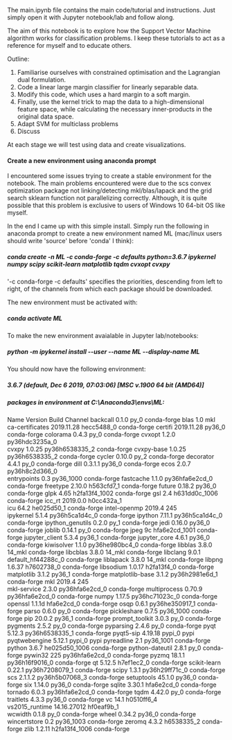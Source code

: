 The main.ipynb file contains the main code/tutorial and instructions. Just simply open it with Jupyter notebook/lab and follow along.

The aim of this notebook is to explore how the Support Vector Machine algorithm works for classification problems. I keep these tutorials to act as a reference for myself and to educate others.

Outline:

1. Familiarise ourselves with constrained optimisation and the Lagrangian dual formulation.
2. Code a linear large margin classifier for linearly separable data.
3. Modify this code, which uses a hard margin to a soft margin.
4. Finally, use the kernel trick to map the data to a high-dimensional feature space, while calculating the necessary inner-products in the original data space.
5. Adapt SVM for multiclass problems
6. Discuss

At each stage we will test using data and create visualizations.

#### Create a new environment using anaconda prompt

I encountered some issues trying to create a stable environment for the notebook. The main problems encountered were due to the scs convex optimization package not linking/detecting mkl/blas/lapack and the grid search sklearn function not parallelizing correctly. Although, it is quite possible that this problem is exclusive to users of Windows 10 64-bit OS like myself.

In the end I came up with this simple install. Simply run the following in anaconda prompt to create a new environment named ML (mac/linux users should write 'source' before 'conda' I think): 

##### conda create -n ML -c conda-forge -c defaults python=3.6.7 ipykernel numpy scipy scikit-learn matplotlib tqdm cvxopt cvxpy

'-c conda-forge -c defaults' specifies the priorities, descending from left to right, of the channels from which each package should be downloaded.

The new environment must be activated with:

##### conda activate ML

To make the new environment avaialable in Jupyter lab/notebooks:

##### python -m ipykernel install --user --name ML --display-name ML

You should now have the following environment:

##### 3.6.7 (default, Dec  6 2019, 07:03:06) [MSC v.1900 64 bit (AMD64)]
##### packages in environment at C:\Anaconda3\envs\ML:

Name                      Version                   Build    Channel
backcall                  0.1.0                      py_0    conda-forge
blas                      1.0                         mkl  
ca-certificates           2019.11.28           hecc5488_0    conda-forge
certifi                   2019.11.28               py36_0    conda-forge
colorama                  0.4.3                      py_0    conda-forge
cvxopt                    1.2.0            py36hdc3235a_0  
cvxpy                     1.0.25           py36h6538335_2    conda-forge
cvxpy-base                1.0.25           py36h6538335_2    conda-forge
cycler                    0.10.0                     py_2    conda-forge
decorator                 4.4.1                      py_0    conda-forge
dill                      0.3.1.1                  py36_0    conda-forge
ecos                      2.0.7            py36h8c2d366_0  
entrypoints               0.3                   py36_1000    conda-forge
fastcache                 1.1.0            py36hfa6e2cd_0    conda-forge
freetype                  2.10.0               h563cfd7_1    conda-forge
future                    0.18.2                   py36_0    conda-forge
glpk                      4.65              h2fa13f4_1002    conda-forge
gsl                       2.4               h631dd0c_1006    conda-forge
icc_rt                    2019.0.0             h0cc432a_1  
icu                       64.2                 he025d50_1    conda-forge
intel-openmp              2019.4                      245  
ipykernel                 5.1.4            py36h5ca1d4c_0    conda-forge
ipython                   7.11.1           py36h5ca1d4c_0    conda-forge
ipython_genutils          0.2.0                      py_1    conda-forge
jedi                      0.16.0                   py36_0    conda-forge
joblib                    0.14.1                     py_0    conda-forge
jpeg                      9c                hfa6e2cd_1001    conda-forge
jupyter_client            5.3.4                    py36_1    conda-forge
jupyter_core              4.6.1                    py36_0    conda-forge
kiwisolver                1.1.0            py36he980bc4_0    conda-forge
libblas                   3.8.0                    14_mkl    conda-forge
libcblas                  3.8.0                    14_mkl    conda-forge
libclang                  9.0.1           default_hf44288c_0    conda-forge
liblapack                 3.8.0                    14_mkl    conda-forge
libpng                    1.6.37               h7602738_0    conda-forge
libsodium                 1.0.17               h2fa13f4_0    conda-forge
matplotlib                3.1.2                    py36_1    conda-forge
matplotlib-base           3.1.2            py36h2981e6d_1    conda-forge
mkl                       2019.4                      245  
mkl-service               2.3.0            py36hfa6e2cd_0    conda-forge
multiprocess              0.70.9           py36hfa6e2cd_0    conda-forge
numpy                     1.17.5           py36hc71023c_0    conda-forge
openssl                   1.1.1d               hfa6e2cd_0    conda-forge
osqp                      0.6.1            py36he350917_1    conda-forge
parso                     0.6.0                      py_0    conda-forge
pickleshare               0.7.5                 py36_1000    conda-forge
pip                       20.0.2                   py36_1    conda-forge
prompt_toolkit            3.0.3                      py_0    conda-forge
pygments                  2.5.2                      py_0    conda-forge
pyparsing                 2.4.6                      py_0    conda-forge
pyqt                      5.12.3           py36h6538335_1    conda-forge
pyqt5-sip                 4.19.18                  pypi_0    pypi
pyqtwebengine             5.12.1                   pypi_0    pypi
pyreadline                2.1                   py36_1001    conda-forge
python                    3.6.7             he025d50_1006    conda-forge
python-dateutil           2.8.1                      py_0    conda-forge
pywin32                   225              py36hfa6e2cd_0    conda-forge
pyzmq                     18.1.1           py36h16f9016_0    conda-forge
qt                        5.12.5               h7ef1ec2_0    conda-forge
scikit-learn              0.22.1           py36h7208079_1    conda-forge
scipy                     1.3.1            py36h29ff71c_0    conda-forge
scs                       2.1.1.2          py36h5b07068_3    conda-forge
setuptools                45.1.0                   py36_0    conda-forge
six                       1.14.0                   py36_0    conda-forge
sqlite                    3.30.1               hfa6e2cd_0    conda-forge
tornado                   6.0.3            py36hfa6e2cd_0    conda-forge
tqdm                      4.42.0                     py_0    conda-forge
traitlets                 4.3.3                    py36_0    conda-forge
vc                        14.1                 h0510ff6_4  
vs2015_runtime            14.16.27012          hf0eaf9b_1  
wcwidth                   0.1.8                      py_0    conda-forge
wheel                     0.34.2                   py36_0    conda-forge
wincertstore              0.2                   py36_1003    conda-forge
zeromq                    4.3.2                h6538335_2    conda-forge
zlib                      1.2.11            h2fa13f4_1006    conda-forge